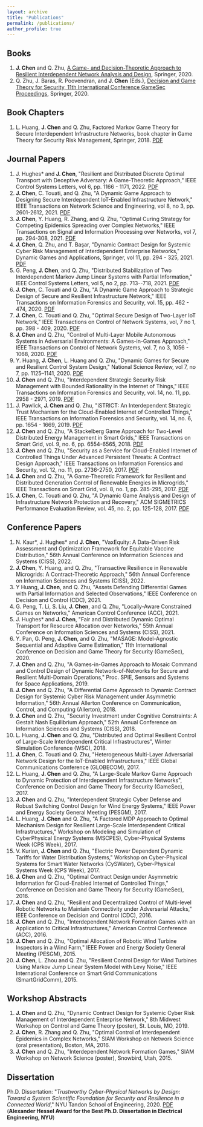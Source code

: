 ```yaml
---
layout: archive
title: "Publications"
permalink: /publications/
author_profile: true
---
```




Books
------
1. **J. Chen** and Q. Zhu,  [A Game- and Decision-Theoretic Approach to Resilient Interdependent Network Analysis and Design](https://www.springer.com/gp/book/9783030234430), Springer, 2020.
2. Q. Zhu, J. Baras, R. Poovendran, and **J. Chen** (Eds.), [Decision and Game Theory for Security, 11th International Conference GameSec Proceedings](https://www.springer.com/gp/book/9783030647926), Springer, 2020.

Book Chapters
------
1. L. Huang, **J. Chen** and Q. Zhu, Factored Markov Game Theory for Secure Interdependent Infrastructure Networks, book chapter in Game Theory for Security Risk Management, Springer, 2018. [PDF](https://www.researchgate.net/profile/Linan_Huang2/publication/326242751_Factored_Markov_Game_Theory_for_Secure_Interdependent_Infrastructure_Networks/links/5c00642892851c63cab04b4f/Factored-Markov-Game-Theory-for-Secure-Interdependent-Infrastructure-Networks.pdf)

Journal Papers
------
1. J. Hughes* and **J. Chen**, "Resilient and Distributed Discrete Optimal Transport with Deceptive Adversary: A Game-Theoretic Approach," IEEE Control Systems Letters, vol 6, pp. 1166 - 1171, 2022. [PDF](https://arxiv.org/pdf/2106.07455.pdf)
2. **J. Chen**, C. Touati, and Q. Zhu, "A Dynamic Game Approach to Designing Secure Interdependent IoT-Enabled Infrastructure Network," IEEE Transactions on Network Science and Engineering, vol 8, no 3, pp. 2601-2612, 2021. [PDF](https://arxiv.org/pdf/2108.13159.pdf)
3. **J. Chen**, Y. Huang, R. Zhang, and Q. Zhu, "Optimal Curing Strategy for Competing Epidemics Spreading over Complex Networks," IEEE Transactions on Signal and Information Processing over Networks, vol 7, pp. 294-308, 2021. [PDF](https://arxiv.org/pdf/2011.14262.pdf)
4. **J. Chen**, Q. Zhu, and T. Başar, "Dynamic Contract Design for Systemic Cyber Risk Management of Interdependent Enterprise Networks," Dynamic Games and Applications, Springer, vol 11, pp. 294 - 325, 2021. [PDF](https://arxiv.org/pdf/1908.04431.pdf)
5. G. Peng, **J. Chen**, and Q. Zhu, "Distributed Stabilization of Two Interdependent Markov Jump Linear Systems with Partial Information," IEEE Control Systems Letters, vol 5, no 2, pp. 713--718, 2021. [PDF](https://arxiv.org/pdf/2003.06493.pdf)
6. **J. Chen**, C. Touati and Q. Zhu, "A Dynamic Game Approach to Strategic Design of Secure and Resilient Infrastructure Network," IEEE Transactions on Information Forensics and Security, vol. 15, pp. 462 - 474, 2020. [PDF](https://arxiv.org/pdf/1906.07185.pdf)
7. **J. Chen**, C. Touati and Q. Zhu, "Optimal Secure Design of Two-Layer IoT Network," IEEE Transactions on Control of Network Systems, vol, 7 no 1,  pp. 398 - 409, 2020. [PDF](https://arxiv.org/pdf/1707.07046v2.pdf)
8. **J. Chen** and Q. Zhu, "Control of Multi-Layer Mobile Autonomous Systems in Adversarial Environments: A Games-in-Games Approach," IEEE Transactions on Control of Network Systems, vol. 7, no 3, 1056 - 1068, 2020. [PDF](https://arxiv.org/pdf/1912.04082.pdf)
9. Y. Huang, **J. Chen**, L. Huang and Q. Zhu, "Dynamic Games for Secure and Resilient Control System Design," National Science Review, vol 7, no 7, pp. 1125–1141, 2020. [PDF](https://academic.oup.com/nsr/advance-article/doi/10.1093/nsr/nwz218/5707431)
10. **J. Chen** and Q. Zhu, "Interdependent Strategic Security Risk Management with Bounded Rationality in the Internet of Things," IEEE Transactions on Information Forensics and Security, vol. 14, no. 11, pp. 2958 - 2971, 2019. [PDF](https://arxiv.org/pdf/1905.09341.pdf)
11. J. Pawlick, **J. Chen** and Q. Zhu, "iSTRICT: An Interdependent Strategic Trust Mechanism for the Cloud-Enabled Internet of Controlled Things," IEEE Transactions on Information Forensics and Security, vol. 14, no. 6, pp. 1654 - 1669, 2019. [PDF](https://arxiv.org/pdf/1805.00403.pdf)
12. **J. Chen** and Q. Zhu, "A Stackelberg Game Approach for Two-Level Distributed Energy Management in Smart Grids," IEEE Transactions on Smart Grid, vol. 9, no. 6, pp. 6554-6565, 2018. [PDF](https://arxiv.org/pdf/1608.08253.pdf)
13. **J. Chen** and Q. Zhu, "Security as a Service for Cloud-Enabled Internet of Controlled Things Under Advanced Persistent Threats: A Contract Design Approach," IEEE Transactions on Information Forensics and Security, vol. 12, no. 11, pp. 2736-2750, 2017. [PDF](https://drive.google.com/open?id=12aJbLe3V2SpeZKQkI2H5vjCfH9Y0pdYf)
14. **J. Chen** and Q. Zhu, "A Game-Theoretic Framework for Resilient and Distributed Generation Control of Renewable Energies in Microgrids," IEEE Transactions on Smart Grid, vol. 8, no. 1, pp. 285-295, 2017. [PDF](https://arxiv.org/pdf/1601.04583.pdf)
15. **J. Chen**, C. Touati and Q. Zhu, "A Dynamic Game Analysis and Design of Infrastructure Network Protection and Recovery," ACM SIGMETRICS Performance Evaluation Review, vol. 45, no. 2, pp. 125-128, 2017. [PDF](https://arxiv.org/pdf/1707.07054.pdf)

Conference Papers
------
1. N. Kaur*, J. Hughes* and **J. Chen**, "VaxEquity: A Data-Driven Risk Assessment and Optimization Framework for Equitable Vaccine Distribution," 56th Annual Conference on Information Sciences and Systems (CISS), 2022.
2. **J. Chen**, Y. Huang, and Q. Zhu, "Transactive Resilience in Renewable Microgrids: A Contract-Theoretic Approach," 56th Annual Conference on Information Sciences and Systems (CISS), 2022.
3. Y Huang,  **J. Chen**, and Q. Zhu, "Assets Defending Differential Games with Partial Information and Selected Observations," IEEE Conference on Decision and Control (CDC), 2021.
4. G. Peng, T. Li, S. Liu, **J. Chen**, and Q. Zhu, "Locally-Aware Constrained Games on Networks," American Control Conference (ACC), 2021.
5. J. Hughes* and **J. Chen**, "Fair and Distributed Dynamic Optimal Transport for Resource Allocation over Networks," 55th Annual Conference on Information Sciences and Systems (CISS), 2021.
6. Y. Pan, G. Peng, **J. Chen**, and Q. Zhu, "MASAGE: Model-Agnostic Sequential and Adaptive Game Estimation," 11th International Conference on Decision and Game Theory for Security (GameSec), 2020.
7. **J. Chen** and Q. Zhu, "A Games-in-Games Approach to Mosaic Command and Control Design of Dynamic Network-of-Networks for Secure and Resilient Multi-Domain Operations," Proc. SPIE, Sensors and Systems for Space Applications, 2019.
8. **J. Chen** and Q. Zhu, "A Differential Game Approach to Dynamic Contract Design for Systemic Cyber Risk Management under Asymmetric Information," 56th Annual Allerton Conference on Communication, Control, and Computing (Allerton), 2018.
9. **J. Chen** and Q. Zhu, "Security Investment under Cognitive Constraints: A Gestalt Nash Equilibrium Approach," 52th Annual Conference on Information Sciences and Systems (CISS), 2018.
10. L. Huang, **J. Chen** and Q. Zhu, "Distributed and Optimal Resilient Control of Large-Scale Interdependent Critical Infrastructures", Winter Simulation Conference (WSC), 2018. 
11. **J. Chen**, C. Touati and Q. Zhu, "Heterogeneous Multi-Layer Adversarial Network Design for the IoT-Enabled Infrastructures," IEEE Global Communications Conference (GLOBECOM), 2017. 
12. L. Huang, **J. Chen** and Q. Zhu, "A Large-Scale Markov Game Approach to Dynamic Protection of Interdependent Infrastructure Networks", Conference on Decision and Game Theory for Security (GameSec), 2017. 
13. **J. Chen** and Q. Zhu, "Interdependent Strategic Cyber Defense and Robust Switching Control Design for Wind Energy Systems," IEEE Power and Energy Society General Meeting (PESGM), 2017. 
14. L. Huang, **J. Chen** and Q. Zhu, "A Factored MDP Approach to Optimal Mechanism Design for Resilient Large-Scale Interdependent Critical Infrastructures," Workshop on Modeling and Simulation of CyberPhysical Energy Systems (MSCPES), Cyber-Physical Systems Week (CPS Week), 2017. 
15. V. Kurian, **J. Chen** and Q. Zhu, "Electric Power Dependent Dynamic Tariffs for Water Distribution Systems," Workshop on Cyber-Physical Systems for Smart Water Networks (CySWater), Cyber-Physical Systems Week (CPS Week), 2017. 
16. **J. Chen** and Q. Zhu, "Optimal Contract Design under Asymmetric Information for Cloud-Enabled Internet of Controlled Things," Conference on Decision and Game Theory for Security (GameSec), 2016. 
17. **J. Chen** and Q. Zhu, "Resilient and Decentralized Control of Multi-level Robotic Networks to Maintain Connectivity under Adversarial Attacks," IEEE Conference on Decision and Control (CDC), 2016. 
18. **J. Chen** and Q. Zhu, "Interdependent Network Formation Games with an Application to Critical Infrastructures," American Control Conference (ACC), 2016. 
19. **J. Chen** and Q. Zhu, "Optimal Allocation of Robotic Wind Turbine Inspectors in a Wind Farm," IEEE Power and Energy Society General Meeting (PESGM), 2015. 
20. **J. Chen**, L. Zhou and Q. Zhu, "Resilient Control Design for Wind Turbines Using Markov Jump Linear System Model with Levy Noise," IEEE International Conference on Smart Grid Communications (SmartGridComm), 2015.

Workshop Abstracts
------
1. **J. Chen** and Q. Zhu, "Dynamic Contract Design for Systemic Cyber Risk Management of Interdependent Enterprise Network," 8th Midwest Workshop on Control and Game Theory (poster), St. Louis, MO, 2019.
1. **J. Chen**, R. Zhang and Q. Zhu, "Optimal Control of Interdependent Epidemics in Complex Networks," SIAM Workshop on Network Science (oral presentation),  Boston, MA, 2016.
1. **J. Chen** and Q. Zhu, "Interdependent Network Formation Games," SIAM Workshop on Network Science (poster), Snowbird, Utah, 2015. 

Dissertation
------
Ph.D. Dissertation: "*Trustworthy Cyber-Physical Networks by Design: Toward a System Scientific Foundation for Security and Resilience in a Connected World*," NYU Tandon School of Engineering, 2020. <a href="https://juntaochen1.github.io/files/Dissertation_Chen.pdf" target="_blank">PDF</a> (**Alexander Hessel Award for the Best Ph.D. Dissertation in Electrical Engineering, NYU**)
